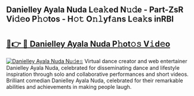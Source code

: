 ## Danielley Ayala Nuda L𝚎a𝚔ed N𝚞𝚍e - Part-ZsR Vi𝚍𝚎o P𝚑𝚘tos - H𝚘𝚝 O𝚗𝚕yf𝚊ns L𝚎a𝚔s inRBI

# <h2><a href="http://kf0324k.oniu.top/?m=Danielley+Ayala+Nuda">🔗👉 🔴 Danielley Ayala Nuda P𝚑ot𝚘𝚜 V𝚒d𝚎o</a></h2>

[![Danielley Ayala Nuda Nu𝚍e𝚜](https://i.imgur.com/0qMVB7G.gif)](http://kf0324k.oniu.top/?m=Danielley+Ayala+Nuda)
Virtual dance creator and web entertainer Danielley Ayala Nuda, celebrated for disseminating dance and lifestyle inspiration through solo and collaborative performances and short videos. Brilliant comedian Danielley Ayala Nuda, celebrated for their remarkable abilities and achievements in making people laugh.  
